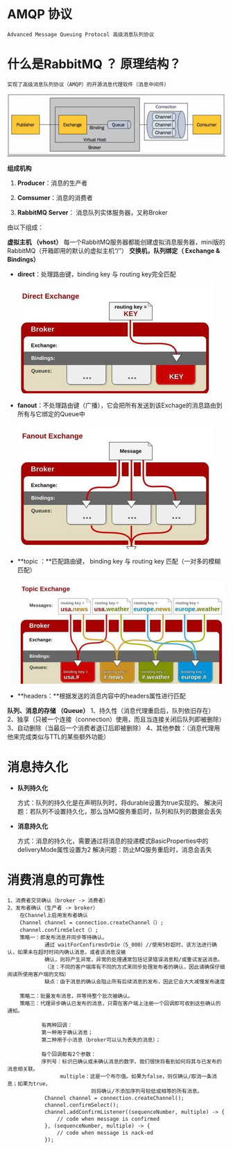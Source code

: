 # AMQP 协议 
    Advanced Message Queuing Protocol 高级消息队列协议

# 什么是RabbitMQ ？ 原理结构？
```
实现了高级消息队列协议（AMQP）的开源消息代理软件（消息中间件）
```

![](../image/rabbitMq/rabbitMq.png)

 **组成机构**

1. **Producer**：消息的生产者

2. **Comsumer**：消息的消费者

3. **RabbitMQ Server**： 消息队列实体服务器，又称Broker

  由以下组成：

  **虚拟主机 （vhost）**
      每一个RabbitMQ服务器都能创建虚拟消息服务器，mini版的RabbitMQ（开箱即用的默认的虚拟主机“/”）
  **交换机，队列绑定（ Exchange & Bindings）**

  - **direct**：处理路由键，binding key 与 routing key完全匹配	

    ![](../image/rabbitMq/rabbitMq_direct.png)

  - **fanout**：不处理路由键（广播），它会把所有发送到该Exchage的消息路由到所有与它绑定的Queue中

    ![](../image/rabbitMq/rabbitMq_fanout.png)

  - **topic ：**匹配路由键， binding key 与 routing key 匹配（一对多的模糊匹配）

    ![](../image/rabbitMq/rabbitMq_topic.png)

  - **headers：**根据发送的消息内容中的headers属性进行匹配

  **队列、消息的存储 （Queue）**
  	1、持久性（消息代理重启后，队列依旧存在）
  	2、独享（只被一个连接（connection）使用，而且当连接关闭后队列即被删除）
  	3、自动删除（当最后一个消费者退订后即被删除）
  	4、其他参数：（消息代理用他来完成类似与TTL的某些额外功能）  

# 消息持久化

- **队列持久化**

  方式：队列的持久化是在声明队列时，将durable设置为true实现的。
  解决问题：若队列不设置持久化，那么当MQ服务重启时，队列和队列的数据会丢失

- **消息持久化**

  方式：消息的持久化，需要通过将消息的投递模式BasicProperties中的deliveryMode属性设置为2
  解决问题：防止MQ服务重启时，消息会丢失

# 消费消息的可靠性
    1、消费者交货确认（broker -> 消费者）
    2、发布者确认（生产者 -> broker）
        在Channel上启用发布者确认
        Channel channel = connection.createChannel（）;
        channel.confirmSelect（）;
        策略一：即发布消息并同步等待确认。
                通过 waitForConfirmsOrDie（5_000）//使用5秒超时，该方法进行确认，如果未在超时时间内确认消息，或者该消息没被
                确认，则将产生异常，异常的处理通常包括记录错误消息和/或重试发送消息。
                （注：不同的客户端库有不同的方式来同步处理发布者的确认，因此请确保仔细阅读所使用客户端的文档）
                缺点：由于消息的确认会阻止所有后续消息的发布，因此它会大大减慢发布速度
                
        策略二：批量发布消息，并等待整个批次被确认。
        策略三：代理异步确认已发布的消息，只需在客户端上注册一个回调即可收到这些确认的通知。
               
               有两种回调：
               第一种用于确认消息；
               第二种用于小消息（broker可以认为丢失的消息）；
               
               每个回调都有2个参数：
               序列号：标识已确认或未确认消息的数字。我们很快将看到如何将其与已发布的消息相关联。
                     multiple：这是一个布尔值。如果为false，则仅确认/取消一条消息；如果为true，
                               则将确认/不添加序列号较低或相等的所有消息。
                Channel channel = connection.createChannel();
                channel.confirmSelect();
                channel.addConfirmListener((sequenceNumber, multiple) -> {
                    // code when message is confirmed
                }, (sequenceNumber, multiple) -> {
                    // code when message is nack-ed
                });

